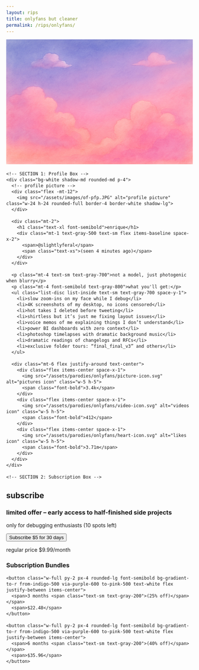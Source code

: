 ```yaml
---
layout: rips
title: onlyfans but cleaner
permalink: /rips/onlyfans/
---
```


<div class="w-full bg-gray-50">
  <!-- cover image -->
  <img src="/assets/images/of-cover.jpg" alt="cover image" class="w-full h-40 object-cover object-center">

  <div class="px-6 py-4 space-y-4">
    
    <!-- SECTION 1: Profile Box -->
    <div class="bg-white shadow-md rounded-md p-4">
      <!-- profile picture -->
      <div class="flex -mt-12">
        <img src="/assets/images/of-pfp.JPG" alt="profile picture" class="w-24 h-24 rounded-full border-4 border-white shadow-lg">
      </div>

      <div class="mt-2">
        <h1 class="text-xl font-semibold">enrique</h1>
        <div class="mt-1 text-gray-500 text-sm flex items-baseline space-x-2">
          <span>@slightlyferal</span>
          <span class="text-xs">(seen 4 minutes ago)</span>
        </div>
      </div>

      <p class="mt-4 text-sm text-gray-700">not a model, just photogenic when blurry</p>
      <p class="mt-4 font-semibold text-gray-800">what you'll get:</p>
      <ul class="list-disc list-inside text-sm text-gray-700 space-y-1">
        <li>slow zoom-ins on my face while I debug</li>
        <li>4K screenshots of my desktop, no icons censored</li>
        <li>hot takes I deleted before tweeting</li>
        <li>shirtless but it’s just me fixing layout issues</li>
        <li>voice memos of me explaining things I don’t understand</li>
        <li>power BI dashboards with zero context</li>
        <li>photoshop timelapses with dramatic background music</li>
        <li>dramatic readings of changelogs and RFCs</li>
        <li>exclusive folder tours: “final_final_v3” and others</li>
      </ul>

      <div class="mt-6 flex justify-around text-center">
        <div class="flex items-center space-x-1">
          <img src="/assets/parodies/onlyfans/picture-icon.svg" alt="pictures icon" class="w-5 h-5">
          <span class="font-bold">3.4k</span>
        </div>
        <div class="flex items-center space-x-1">
          <img src="/assets/parodies/onlyfans/video-icon.svg" alt="videos icon" class="w-5 h-5">
          <span class="font-bold">412</span>
        </div>
        <div class="flex items-center space-x-1">
          <img src="/assets/parodies/onlyfans/heart-icon.svg" alt="likes icon" class="w-5 h-5">
          <span class="font-bold">3.71m</span>
        </div>
      </div>
    </div>

    <!-- SECTION 2: Subscription Box -->
<div class="bg-white shadow-md rounded-md p-6 space-y-6">
  <!-- Section Header -->
  <h2 class="text-xl font-bold text-gray-800">subscribe</h2>

  <!-- Limited Offer Box -->
  <div class="bg-gradient-to-r from-indigo-100 via-purple-100 to-pink-100 p-4 rounded-md space-y-1">
    <h3 class="font-semibold text-gray-800">limited offer – early access to half-finished side projects</h3>
    <p class="text-sm text-gray-600">only for debugging enthusiasts (10 spots left)</p>
  </div>

  <!-- Basic Subscription -->
  <div class="space-y-1">
    <button class="w-full py-2 px-4 rounded-lg font-semibold bg-gradient-to-r from-indigo-500 via-purple-600 to-pink-500 text-white flex justify-between items-center">
      <span>Subscribe</span>
      <span>$5 for 30 days</span>
    </button>
    <p class="text-xs text-gray-500 text-right">regular price $9.99/month</p>
  </div>

  <!-- Bundles Section -->
  <div class="space-y-3">
    <h3 class="text-lg font-semibold text-gray-800">Subscription Bundles</h3>

    <button class="w-full py-2 px-4 rounded-lg font-semibold bg-gradient-to-r from-indigo-500 via-purple-600 to-pink-500 text-white flex justify-between items-center">
      <span>3 months <span class="text-sm text-gray-200">(25% off)</span></span>
      <span>$22.48</span>
    </button>

    <button class="w-full py-2 px-4 rounded-lg font-semibold bg-gradient-to-r from-indigo-500 via-purple-600 to-pink-500 text-white flex justify-between items-center">
      <span>6 months <span class="text-sm text-gray-200">(40% off)</span></span>
      <span>$35.96</span>
    </button>
  </div>
</div>

  </div>
</div>